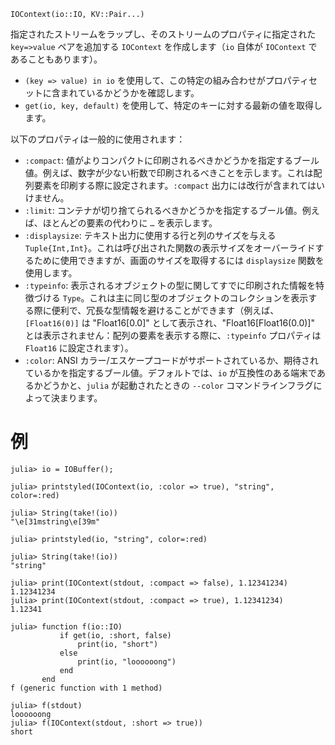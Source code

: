 ```
IOContext(io::IO, KV::Pair...)
```

指定されたストリームをラップし、そのストリームのプロパティに指定された `key=>value` ペアを追加する `IOContext` を作成します（`io` 自体が `IOContext` であることもあります）。

  * `(key => value) in io` を使用して、この特定の組み合わせがプロパティセットに含まれているかどうかを確認します。
  * `get(io, key, default)` を使用して、特定のキーに対する最新の値を取得します。

以下のプロパティは一般的に使用されます：

  * `:compact`: 値がよりコンパクトに印刷されるべきかどうかを指定するブール値。例えば、数字が少ない桁数で印刷されるべきことを示します。これは配列要素を印刷する際に設定されます。`:compact` 出力には改行が含まれてはいけません。
  * `:limit`: コンテナが切り捨てられるべきかどうかを指定するブール値。例えば、ほとんどの要素の代わりに `…` を表示します。
  * `:displaysize`: テキスト出力に使用する行と列のサイズを与える `Tuple{Int,Int}`。これは呼び出された関数の表示サイズをオーバーライドするために使用できますが、画面のサイズを取得するには `displaysize` 関数を使用します。
  * `:typeinfo`: 表示されるオブジェクトの型に関してすでに印刷された情報を特徴づける `Type`。これは主に同じ型のオブジェクトのコレクションを表示する際に便利で、冗長な型情報を避けることができます（例えば、`[Float16(0)]` は "Float16[0.0]" として表示され、"Float16[Float16(0.0)]" とは表示されません：配列の要素を表示する際に、`:typeinfo` プロパティは `Float16` に設定されます）。
  * `:color`: ANSI カラー/エスケープコードがサポートされているか、期待されているかを指定するブール値。デフォルトでは、`io` が互換性のある端末であるかどうかと、`julia` が起動されたときの `--color` コマンドラインフラグによって決まります。

# 例

```jldoctest
julia> io = IOBuffer();

julia> printstyled(IOContext(io, :color => true), "string", color=:red)

julia> String(take!(io))
"\e[31mstring\e[39m"

julia> printstyled(io, "string", color=:red)

julia> String(take!(io))
"string"
```

```jldoctest
julia> print(IOContext(stdout, :compact => false), 1.12341234)
1.12341234
julia> print(IOContext(stdout, :compact => true), 1.12341234)
1.12341
```

```jldoctest
julia> function f(io::IO)
           if get(io, :short, false)
               print(io, "short")
           else
               print(io, "loooooong")
           end
       end
f (generic function with 1 method)

julia> f(stdout)
loooooong
julia> f(IOContext(stdout, :short => true))
short
```
